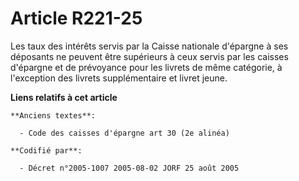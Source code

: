 # Article R221-25

Les taux des intérêts servis par la Caisse nationale d'épargne à ses déposants ne peuvent être supérieurs à ceux servis par
les caisses d'épargne et de prévoyance pour les livrets de même catégorie, à l'exception des livrets supplémentaire et livret
jeune.

**Liens relatifs à cet article**

	**Anciens textes**:

	  - Code des caisses d'épargne art 30 (2e alinéa)

	**Codifié par**:

	  - Décret n°2005-1007 2005-08-02 JORF 25 août 2005

